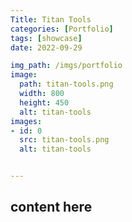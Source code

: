 ```yaml
---
Title: Titan Tools
categories: [Portfolio]
tags: [showcase]
date: 2022-09-29

img_path: /imgs/portfolio
image:
  path: titan-tools.png
  width: 800
  height: 450
  alt: titan-tools
images:
- id: 0
  src: titan-tools.png
  alt: titan-tools


---
```


## content here
